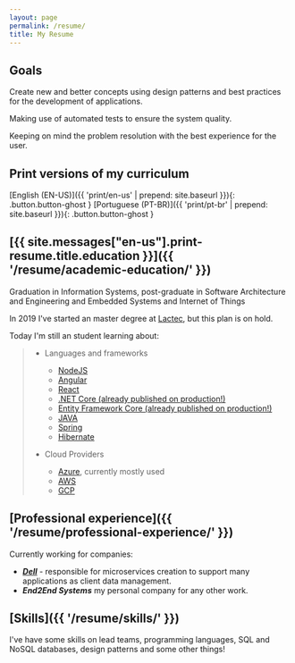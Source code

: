 ```yaml
---
layout: page
permalink: /resume/
title: My Resume
---
```


## Goals

Create new and better concepts using design patterns and best practices for the development of applications.

Making use of automated tests to ensure the system quality.

Keeping on mind the problem resolution with the best experience for the user.

## Print versions of my curriculum

[English (EN-US)]({{ 'print/en-us'  | prepend: site.baseurl }}){: .button.button-ghost }
[Portuguese (PT-BR)]({{ 'print/pt-br'  | prepend: site.baseurl }}){: .button.button-ghost }

## [{{ site.messages["en-us"].print-resume.title.education }}]({{ '/resume/academic-education/' }})

Graduation in Information Systems, post-graduate in Software Architecture and Engineering and Embedded Systems and Internet of Things

In 2019 I've started an master degree at [Lactec](http://www.lactec.org.br/submenu-capacitacao/mestrado-profissional/), but this plan is on hold.

Today I'm still an student learning about:

> * Languages and frameworks
>   * [NodeJS](https://nodejs.org/en/)
>   * [Angular](https://angular.io/)
>   * [React](https://reactjs.org/)
>   * [.NET Core (already published on production!)](https://docs.microsoft.com/pt-br/dotnet/core/)
>   * [Entity Framework Core (already published on production!)](https://docs.microsoft.com/pt-br/ef/core/)
>   * [JAVA](https://www.java.com/pt_BR)
>   * [Spring](https://spring.io)
>   * [Hibernate](hibernate.org)
>
> * Cloud Providers
>   * [Azure](https://azure.microsoft.com/en-us/), currently mostly used
>   * [AWS](https://aws.amazon.com/)
>   * [GCP](https://cloud.google.com/)

## [Professional experience]({{ '/resume/professional-experience/' }})

Currently working for companies:

* ***[Dell](https://www.dell.com/)*** - responsible for microservices creation to support many applications as client data management.
* ***End2End Systems*** my personal company for any other work.

## [Skills]({{ '/resume/skills/' }})

I've have some skills on lead teams, programming languages, SQL and NoSQL databases, design patterns and some other things!
